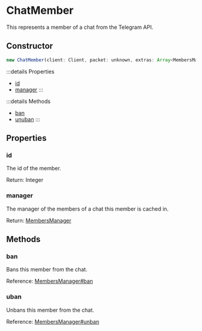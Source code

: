 # ChatMember
This represents a member of a chat from the Telegram API.

## Constructor
```js
new ChatMember(client: Client, packet: unknown, extras: Array<MembersManager>)
```

:::details Properties
- [id](#id)
- [manager](#manager)
:::

:::details Methods
- [ban](#ban)
- [unuban](#unban)
:::

## Properties
### id
The id of the member.

Return: Integer

### manager
The manager of the members of a chat this member is cached in.

Return: [MembersManager](../managers/MembersManager)

## Methods

### ban
Bans this member from the chat.

Reference: [MembersManager#ban](../managers/MembersManager#ban)

### uban
Unbans this member from the chat.

Reference: [MembersManager#unban](../managers/MembersManager#unban)